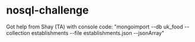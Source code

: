 # nosql-challenge
Got help from Shay (TA) with console code: "mongoimport --db uk_food --collection establishments --file establishments.json --jsonArray"